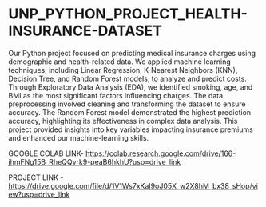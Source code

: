 # UNP_PYTHON_PROJECT_HEALTH-INSURANCE-DATASET
Our Python project focused on predicting medical insurance charges using demographic and health-related data. We applied machine learning techniques, including Linear Regression, K-Nearest Neighbors (KNN), Decision Tree, and Random Forest models, to analyze and predict costs. Through Exploratory Data Analysis (EDA), we identified smoking, age, and BMI as the most significant factors influencing charges. The data preprocessing involved cleaning and transforming the dataset to ensure accuracy. The Random Forest model demonstrated the highest prediction accuracy, highlighting its effectiveness in complex data analysis. This project provided insights into key variables impacting insurance premiums and enhanced our machine-learning skills.

GOOGLE COLAB LINK- https://colab.research.google.com/drive/166-jhmFNg15B_RheQQvrk9-peaB6hkhU?usp=drive_link

PROJECT LINK - https://drive.google.com/file/d/1V1Ws7xKaI9oJ05X_w2X8hM_bx38_sHop/view?usp=drive_link

